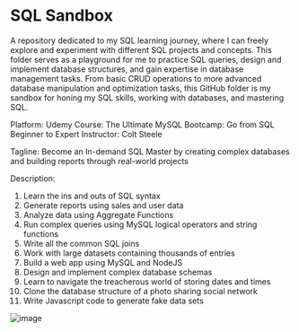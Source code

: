 # SQL Sandbox

A repository dedicated to my SQL learning journey, where I can freely explore and experiment with different SQL projects and concepts. This folder serves as a playground for me to practice SQL queries, design and implement database structures, and gain expertise in database management tasks. From basic CRUD operations to more advanced database manipulation and optimization tasks, this GitHub folder is my sandbox for honing my SQL skills, working with databases, and mastering SQL.



Platform: Udemy
Course: The Ultimate MySQL Bootcamp: Go from SQL Beginner to Expert
Instructor: Colt Steele

Tagline: Become an In-demand SQL Master by creating complex databases and building reports through real-world projects

Description:

1. Learn the ins and outs of SQL syntax
2. Generate reports using sales and user data
3. Analyze data using Aggregate Functions
4. Run complex queries using MySQL logical operators and string functions
5. Write all the common SQL joins
6. Work with large datasets containing thousands of entries
7. Build a web app using MySQL and NodeJS
8. Design and implement complex database schemas
9. Learn to navigate the treacherous world of storing dates and times
10. Clone the database structure of a photo sharing social network
11. Write Javascript code to generate fake data sets


![image](https://user-images.githubusercontent.com/70633897/188131907-b7221837-ff2c-465d-89e6-dbd366157eba.png)
